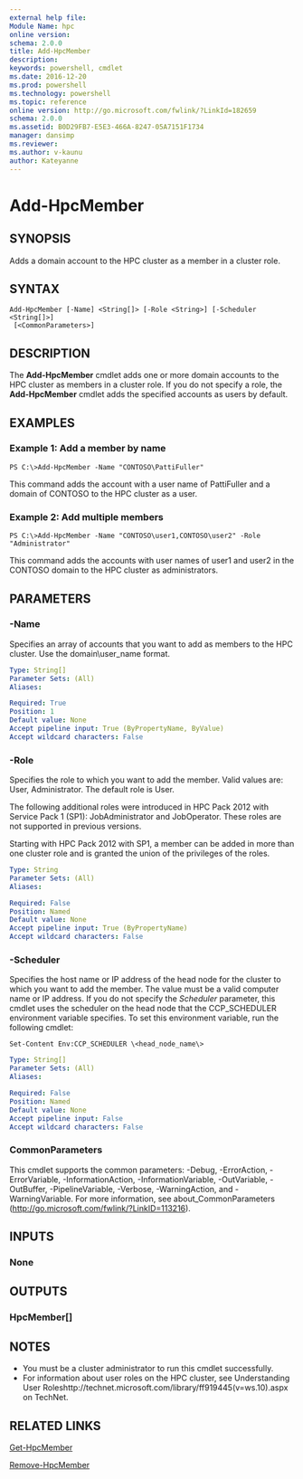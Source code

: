 ```yaml
---
external help file:
Module Name: hpc
online version:
schema: 2.0.0
title: Add-HpcMember
description:
keywords: powershell, cmdlet
ms.date: 2016-12-20
ms.prod: powershell
ms.technology: powershell
ms.topic: reference
online version: http://go.microsoft.com/fwlink/?LinkId=182659
schema: 2.0.0
ms.assetid: B0D29FB7-E5E3-466A-8247-05A7151F1734
manager: dansimp
ms.reviewer:
ms.author: v-kaunu
author: Kateyanne
---
```


# Add-HpcMember

## SYNOPSIS
Adds a domain account to the HPC cluster as a member in a cluster role.

## SYNTAX

```
Add-HpcMember [-Name] <String[]> [-Role <String>] [-Scheduler <String[]>]
 [<CommonParameters>]
```

## DESCRIPTION
The **Add-HpcMember** cmdlet adds one or more domain accounts to the HPC cluster as members in a cluster role.
If you do not specify a role, the **Add-HpcMember** cmdlet adds the specified accounts as users by default.

## EXAMPLES

### Example 1: Add a member by name
```
PS C:\>Add-HpcMember -Name "CONTOSO\PattiFuller"
```

This command adds the account with a user name of PattiFuller and a domain of CONTOSO to the HPC cluster as a user.

### Example 2: Add multiple members
```
PS C:\>Add-HpcMember -Name "CONTOSO\user1,CONTOSO\user2" -Role "Administrator"
```

This command adds the accounts with user names of user1 and user2 in the CONTOSO domain to the HPC cluster as administrators.

## PARAMETERS

### -Name
Specifies an array of accounts that you want to add as members to the HPC cluster.
Use the domain\user_name format.

```yaml
Type: String[]
Parameter Sets: (All)
Aliases:

Required: True
Position: 1
Default value: None
Accept pipeline input: True (ByPropertyName, ByValue)
Accept wildcard characters: False
```

### -Role
Specifies the role to which you want to add the member.
Valid values are: User, Administrator.
The default role is User.

The following additional roles were introduced in HPC Pack 2012 with Service Pack 1 (SP1): JobAdministrator and JobOperator.
These roles are not supported in previous versions.

Starting with HPC Pack 2012 with SP1, a member can be added in more than one cluster role and is granted the union of the privileges of the roles.

```yaml
Type: String
Parameter Sets: (All)
Aliases:

Required: False
Position: Named
Default value: None
Accept pipeline input: True (ByPropertyName)
Accept wildcard characters: False
```

### -Scheduler
Specifies the host name or IP address of the head node for the cluster to which you want to add the member.
The value must be a valid computer name or IP address.
If you do not specify the *Scheduler* parameter, this cmdlet uses the scheduler on the head node that the CCP_SCHEDULER environment variable specifies.
To set this environment variable, run the following cmdlet:

`Set-Content Env:CCP_SCHEDULER \<head_node_name\>`

```yaml
Type: String[]
Parameter Sets: (All)
Aliases:

Required: False
Position: Named
Default value: None
Accept pipeline input: False
Accept wildcard characters: False
```

### CommonParameters
This cmdlet supports the common parameters: -Debug, -ErrorAction, -ErrorVariable, -InformationAction, -InformationVariable, -OutVariable, -OutBuffer, -PipelineVariable, -Verbose, -WarningAction, and -WarningVariable. For more information, see about_CommonParameters (http://go.microsoft.com/fwlink/?LinkID=113216).

## INPUTS

### None

## OUTPUTS

### HpcMember[]

## NOTES
* You must be a cluster administrator to run this cmdlet successfully.
* For information about user roles on the HPC cluster, see Understanding User Roleshttp://technet.microsoft.com/library/ff919445(v=ws.10).aspx on TechNet.

## RELATED LINKS

[Get-HpcMember](./Get-HpcMember.md)

[Remove-HpcMember](./Remove-HpcMember.md)
